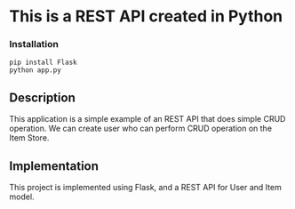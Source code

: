 # This is a REST API created in Python

### Installation

```
pip install Flask
python app.py
```

## Description

This application is a simple example of an REST API that does simple CRUD operation. We can create user who can perform CRUD operation on the Item Store.

## Implementation

This project is implemented using Flask, and a REST API for User and Item model.
